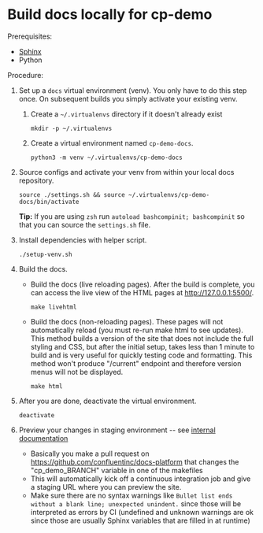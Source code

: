 # Build docs locally for cp-demo

Prerequisites:
- [Sphinx](http://www.sphinx-doc.org/en/stable/install.html)
- Python

Procedure:

1.  Set up a `docs` virtual environment (venv). You only have to do this step once. On subsequent builds you simply activate your existing venv.

    1.  Create a `~/.virtualenvs` directory if it doesn't already exist

        ```
        mkdir -p ~/.virtualenvs
        ```

    1.  Create a virtual environment named `cp-demo-docs`.

        ```
        python3 -m venv ~/.virtualenvs/cp-demo-docs
        ```

1.  Source configs and activate your venv from within your local docs repository.

    ```
    source ./settings.sh && source ~/.virtualenvs/cp-demo-docs/bin/activate
    ```
    **Tip:** If you are using `zsh` run `autoload bashcompinit; bashcompinit` so that you can source the `settings.sh` file.

1. Install dependencies with helper script.

    ```
    ./setup-venv.sh
    ```

1.  Build the docs.

    - Build the docs (live reloading pages). After the build is complete, you can access the live view of the HTML pages at http://127.0.0.1:5500/.

      ```
      make livehtml
      ```
    - Build the docs (non-reloading pages). These pages will not automatically reload (you must re-run make html to see updates). This method builds a version of the site that does not include the full styling and CSS, but after the initial setup, takes less than 1 minute to build and is very useful for quickly testing code and formatting. This method won't produce "/current" endpoint and therefore version menus will not be displayed.

      ```
      make html
      ```
      
1.  After you are done, deactivate the virtual environment.

    ```
    deactivate
    ```

1. Preview your changes in staging environment -- see [internal documentation](https://confluentinc.atlassian.net/wiki/spaces/DOC/pages/1679671102/Docs+Pipeline+Quick+Start#DocsPipelineQuickStart-Createstagingenvironmentfordocs-platformremotecomponents)

    - Basically you make a pull request on https://github.com/confluentinc/docs-platform that changes the "cp_demo_BRANCH" variable in one of the makefiles
    - This will automatically kick off a continuous integration job and give a staging URL where you can preview the site.
    - Make sure there are no syntax warnings like `Bullet list ends without a blank line; unexpected unindent.` since those will be interpreted as errors by CI (undefined and unknown warnings are ok since those are usually Sphinx variables that are filled in at runtime)
